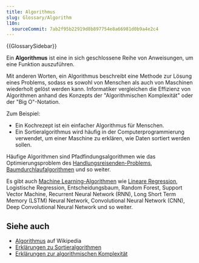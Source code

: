 ```yaml
---
title: Algorithmus
slug: Glossary/Algorithm
l10n:
  sourceCommit: 7ab2f95b22919d8b897754e8a66981d0b9a4e2c4
---
```


{{GlossarySidebar}}

Ein **Algorithmus** ist eine in sich geschlossene Reihe von Anweisungen, um eine Funktion auszuführen.

Mit anderen Worten, ein Algorithmus beschreibt eine Methode zur Lösung eines Problems, sodass es sowohl von Menschen als auch von Maschinen wiederholt gelöst werden kann. Informatiker vergleichen die Effizienz von Algorithmen anhand des Konzepts der "Algorithmischen Komplexität" oder der "Big O"-Notation.

Zum Beispiel:

- Ein Kochrezept ist ein einfacher Algorithmus für Menschen.
- Ein Sortieralgorithmus wird häufig in der Computerprogrammierung verwendet, um einer Maschine zu erklären, wie Daten sortiert werden sollen.

Häufige Algorithmen sind Pfadfindungsalgorithmen wie das Optimierungsproblem des [Handlungsreisenden-Problems](https://optimization.cbe.cornell.edu/index.php?title=Traveling_salesman_problem), [Baumdurchlaufalgorithmen](https://brilliant.org/wiki/traversals/) und so weiter.

Es gibt auch [Machine Learning-Algorithmen](https://www.coursera.org/articles/machine-learning-algorithms) wie [Lineare Regression](https://en.wikipedia.org/wiki/Linear_regression), Logistische Regression, Entscheidungsbaum, Random Forest, Support Vector Machine, Recurrent Neural Network (RNN), Long Short Term Memory (LSTM) Neural Network, Convolutional Neural Network (CNN), Deep Convolutional Neural Network und so weiter.

## Siehe auch

- [Algorithmus](https://en.wikipedia.org/wiki/Algorithm) auf Wikipedia
- [Erklärungen zu Sortieralgorithmen](https://www.toptal.com/developers/sorting-algorithms)
- [Erklärungen zur algorithmischen Komplexität](https://www.bigocheatsheet.com/)
